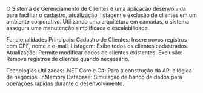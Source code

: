 O Sistema de Gerenciamento de Clientes é uma aplicação desenvolvida para facilitar o cadastro, atualização, listagem e exclusão de clientes em um ambiente corporativo.
Utilizando uma arquitetura em camadas, o sistema assegura uma manutenção simplificada e escalabilidade.

Funcionalidades Principais:
Cadastro de Clientes: Insere novos registros com CPF, nome e e-mail.
Listagem: Exibe todos os clientes cadastrados.
Atualização: Permite modificar dados de clientes existentes.
Exclusão: Remove registros de clientes quando necessário.

Tecnologias Utilizadas:
.NET Core e C#: Para a construção da API e lógica de negócios.
InMemory Database: Simulação de banco de dados para operações rápidas durante o desenvolvimento.
